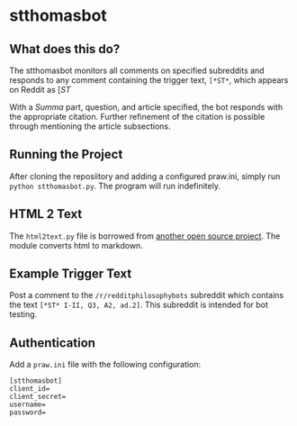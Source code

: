 # stthomasbot

## What does this do?

The stthomasbot monitors all comments on specified subreddits and responds to any comment containing the trigger text, `[*ST*`, which appears on Reddit as [*ST*

With a *Summa* part, question, and article specified, the bot responds with the appropriate citation. Further refinement of the citation is possible through mentioning the article subsections.

## Running the Project

After cloning the reposiitory and adding a configured praw.ini, simply run `python stthomasbot.py`. The program will run indefinitely.

## HTML 2 Text

The `html2text.py` file is borrowed from [another open source project](https://github.com/aaronsw/html2text). The module converts html to markdown.

## Example Trigger Text

Post a comment to the `/r/redditphilosophybots` subreddit which contains the text `[*ST* I-II, Q3, A2, ad.2]`. This subreddit is intended for bot testing.

## Authentication

Add a `praw.ini` file with the following configuration:

    [stthomasbot]
    client_id=
    client_secret=
    username=
    password=
